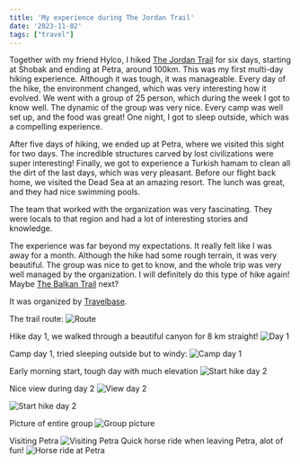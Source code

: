 ```yaml
---
title: 'My experience during The Jordan Trail'
date: '2023-11-02'
tags: ["travel"]
---
```


Together with my friend Hylco, I hiked [The Jordan Trail](https://thejordantrail.org/) for six days, starting at Shobak and ending at Petra, around 100km. This was my first multi-day hiking experience. Although it was tough, it was manageable. Every day of the hike, the environment changed, which was very interesting how it evolved. We went with a group of 25 person, which during the week I got to know well. The dynamic of the group was very nice. Every camp was well set up, and the food was great! One night, I got to sleep outside, which was a compelling experience. 

After five days of hiking, we ended up at Petra, where we visited this sight for two days. The incredible structures carved by lost civilizations were super interesting! Finally, we got to experience a Turkish hamam to clean all the dirt of the last days, which was very pleasant. Before our flight back home, we visited the Dead Sea at an amazing resort. The lunch was great, and they had nice swimming pools.

The team that worked with the organization was very fascinating. They were locals to that region and had a lot of interesting stories and knowledge.

The experience was far beyond my expectations. It really felt like I was away for a month. Although the hike had some rough terrain, it was very beautiful. The group was nice to get to know, and the whole trip was very well managed by the organization. I will definitely do this type of hike again! Maybe [The Balkan Trail](https://thebalkantrail.com/nl/) next?

It was organized by [Travelbase](https://travelbase.eu/).

The trail route:
![Route](https://thejordantrail.org/img/tjt/maps-24/nl/desktop.svg)

Hike day 1, we walked through a beautiful canyon for 8 km straight!
![Day 1](https://firebasestorage.googleapis.com/v0/b/arnout-toonra.appspot.com/o/arnout-photos%2F20231025_113352.jpg?alt=media&token=e8b146b5-815f-4e01-9a72-559d37ff4297)

Camp day 1, tried sleeping outside but to windy:
![Camp day 1](https://firebasestorage.googleapis.com/v0/b/arnout-toonra.appspot.com/o/arnout-photos%2F20231025_181113.jpg?alt=media&token=239bc59b-e86b-4028-bf9a-2f6b6cb9ab8b)

Early morning start, tough day with much elevation
![Start hike day 2](https://firebasestorage.googleapis.com/v0/b/arnout-toonra.appspot.com/o/arnout-photos%2F20231026_073451.jpg?alt=media&token=a14b38c6-93a5-44c9-a183-1d4f7cb941a3)

Nice view during day 2
![View day 2](https://firebasestorage.googleapis.com/v0/b/arnout-toonra.appspot.com/o/arnout-photos%2F20231026_112850.jpg?alt=media&token=b6ec11e2-ecad-4989-94e6-5849b35dafb1)

![Start hike day 2](https://firebasestorage.googleapis.com/v0/b/arnout-toonra.appspot.com/o/arnout-photos%2F20231027_145057.jpg?alt=media&token=a3b0fac9-379f-417f-b914-f381f3af1afd)

Picture of entire group
![Group picture](https://firebasestorage.googleapis.com/v0/b/arnout-toonra.appspot.com/o/arnout-photos%2FIMG-20231102-WA0035.jpg?alt=media&token=a57b1760-4745-451a-8a33-2bbde02d4584)

Visiting Petra
![Visiting Petra](https://firebasestorage.googleapis.com/v0/b/arnout-toonra.appspot.com/o/arnout-photos%2F20231030_083820.jpg?alt=media&token=684bde85-277e-4df4-ac38-932ca6b137da)
Quick horse ride when leaving Petra, alot of fun!
![Horse ride at Petra](https://firebasestorage.googleapis.com/v0/b/arnout-toonra.appspot.com/o/arnout-photos%2F20231030_140041(0).jpg?alt=media&token=ff69efb0-2557-411c-9d0f-ed068027bd98)